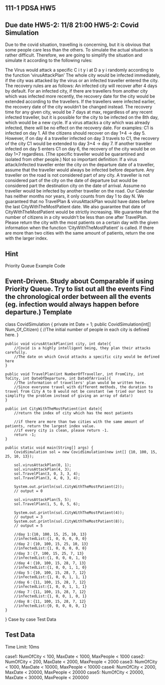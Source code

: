 111-1 PDSA HW5
---
Due date HW5-2: 11/8 21:00
HW5-2: Covid Simulation
---
Due to the covid situation, travelling is concerning, but it is obvious that some people care less than the others. To simulate the actual situation is rather difficult. Therefore, we are going to simplify the situation and simulate it according to the following rules:

The Virus would attack a specific 
C
i
t
y
i
 at 
D
a
y
i
 randomly according to the function ‘virusAttackPlan’
The whole city would be infected immediately, if the city was attacked by the virus or an infected traveller entered the city.
The recovery rules are as follows:
An infected city will recover after 4 days by default.
For an infected city, if there are travellers from another city which was infected more recently, the recovery date for the city would be extended according to the travellers. If the travellers were infected earlier, the recovery date of the city wouldn’t be changed instead.
The recovery time for any given city, would be 7 days at max, regardless of any recent infected traveller, but it is possible for the city to be infected on the 8th day, which would be a new cycle.
If a virus attacks a city which was already infected, there will be no effect on the recovery date.
For examples:
C1 is infected on day 1. All the citizens should recover on day 1+4 -> day 5.
However, if on day 4 a traveller infected on day 3 travels to C1, the recovery of the city C1 would be extended to day 3+4 -> day 7.
If another traveller infected on day 5 enters C1 on day 6, the recovery of the city would be on day 1+7 regardless. (The specific traveller would be quarantined and isolated from other people.)
Not so important definition:
If a virus attack/infected traveller enter the city on the departure date of a traveller, assume that the traveller would always be infected before departure.
Any traveller on the road is not considered part of any city.
A traveller is not considered part of the city on the date of departure but would be considered part the destination city on the date of arrival.
Assume no traveller would be infected by another traveller on the road.
Our Calendar has neither months nor years, it only counts from day 1 to day N.
We guaranteed that no TravelPlan & virusAttackPlan would have dates before the last CityWithTheMostPatient date.
We also guarantee that date of CityWithTheMostPatient would be strictly increasing.
We guarantee that the number of citizens in a city wouldn’t be less than one after TravelPlan.
Please return the city with the most patients on a certain day with the given information when the function ‘CityWithTheMostPatient’ is called.
If there are more than two cities with the same amount of patients, return the one with the larger index.

Hint
---
Priority Queue Example Code

Event-Driven.
Study about Comparable if using Priority Queue.
Try to list out all the events
Find the chronological order between all the events
(eg. infection would always happen before departure.)
Template
---
class CovidSimulation {
    private int Date = 1;
    public CovidSimulation(int[] Num_Of_Citizen) {
        //The initial number of people in each city is defined here.
    }

    public void virusAttackPlan(int city, int date){
        //Covid is a highly intelligent being, they plan their attacks carefully.
        //The date on which Covid attacks a specific city would be defined here
    }

    public void TravelPlan(int NumberOfTraveller, int FromCity, int ToCity, int DateOfDeparture, int DateOfArrival){
        //The information of travellers' plan would be written here.
        //Since everyone travel with different methods, the duration to travel from City A to B would not be constant (we tried our best to simplifty the problem instead of giving an array of data!)
    }

    public int CityWithTheMostPatient(int date){
        //return the index of city which has the most patients
        
        //if there are more than two cities with the same amount of patients, return the largest index value.         
        //if every city is clean, please return -1.
        return -1;
    }
  
    public static void main(String[] args) {
        CovidSimulation sol = new CovidSimulation(new int[] {10, 100, 15, 25, 10, 13});
        
        sol.virusAttackPlan(0, 1);
        sol.virusAttackPlan(4, 3);
        sol.TravelPlan(3, 0, 3, 3, 4);
        sol.TravelPlan(3, 4, 0, 3, 4); 
        
        System.out.println(sol.CityWithTheMostPatient(2));
        // output = 0
        
        sol.virusAttackPlan(5, 5);
        sol.TravelPlan(1, 5, 0, 5, 6); 
       
        System.out.println(sol.CityWithTheMostPatient(4));
        // output = 3
        System.out.println(sol.CityWithTheMostPatient(8));
        // output = 5
        
        //day 1:{10, 100, 15, 25, 10, 13}
        //infectedList:{1, 0, 0, 0, 0, 0}
        //day 2：{10, 100, 15, 25, 10, 13}
        //infectedList:{1, 0, 0, 0, 0, 0}
        //day 3：{7, 100, 15, 25, 7, 13}
        //infectedList:{1, 0, 0, 0, 1, 0}
        //day 4：{10, 100, 15, 28, 7, 13}
        //infectedList:{1, 0, 0, 1, 1, 0}
        //day 5：{10, 100, 15, 28, 7, 12}
        //infectedList:{1, 0, 0, 1, 1, 1}
        //day 6：{11, 100, 15, 28, 7, 12}
        //infectedList:{1, 0, 0, 1, 1, 1}
        //day 7：{11, 100, 15, 28, 7, 12}
        //infectedList:{1, 0, 0, 1, 0, 1}
        //day 8：{11, 100, 15, 28, 7, 12}
        //infectedList:{0, 0, 0, 0, 0, 1}
    }
}
Case by case Test Data

Test Data
---
Time Limit: 10ms

case1: NumOfCity < 100, MaxDate < 1000, MaxPeople < 1000
case2: NumOfCity < 200, MaxDate < 2000, MaxPeople < 2000
case3: NumOfCity < 1000, MaxDate < 10000, MaxPeople < 10000
case4: NumOfCity < 2000, MaxDate < 20000, MaxPeople < 20000
case5: NumOfCity < 20000, MaxDate < 30000, MaxPeople < 200000

